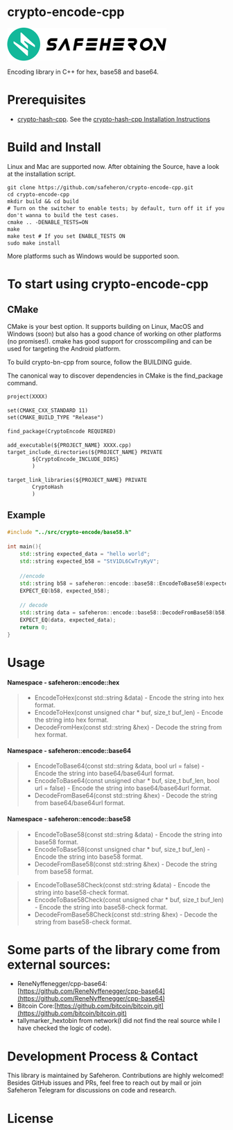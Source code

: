 # crypto-encode-cpp

![img](doc/logo.png)

Encoding library in C++ for hex, base58 and base64.

# Prerequisites

- [crypto-hash-cpp](https://github.com/safeheron/crypto-hash-cpp.git). See the [crypto-hash-cpp Installation Instructions](https://github.com/safeheron/crypto-hash-cpp/blob/main/README.md#build-and-install)
 
# Build and Install

Linux and Mac are supported now.  After obtaining the Source, have a look at the installation script.

```shell
git clone https://github.com/safeheron/crypto-encode-cpp.git
cd crypto-encode-cpp
mkdir build && cd build
# Turn on the switcher to enable tests; by default, turn off it if you don't wanna to build the test cases.
cmake .. -DENABLE_TESTS=ON
make
make test # If you set ENABLE_TESTS ON
sudo make install
```

More platforms such as Windows would be supported soon.


# To start using crypto-encode-cpp

## CMake

CMake is your best option. It supports building on Linux, MacOS and Windows (soon) but also has a good chance of working on other platforms (no promises!). cmake has good support for crosscompiling and can be used for targeting the Android platform.

To build crypto-bn-cpp from source, follow the BUILDING guide.

The canonical way to discover dependencies in CMake is the find_package command.

```shell
project(XXXX)

set(CMAKE_CXX_STANDARD 11)
set(CMAKE_BUILD_TYPE "Release")

find_package(CryptoEncode REQUIRED)

add_executable(${PROJECT_NAME} XXXX.cpp)
target_include_directories(${PROJECT_NAME} PRIVATE
        ${CryptoEncode_INCLUDE_DIRS}
        )

target_link_libraries(${PROJECT_NAME} PRIVATE
        CryptoHash
        )
```

## Example

```c++
#include "../src/crypto-encode/base58.h"

int main(){
    std::string expected_data = "hello world";
    std::string expected_b58 = "StV1DL6CwTryKyV";
    
    //encode
    std::string b58 = safeheron::encode::base58::EncodeToBase58(expected_data);
    EXPECT_EQ(b58, expected_b58);

    // decode
    std::string data = safeheron::encode::base58::DecodeFromBase58(b58);
    EXPECT_EQ(data, expected_data);
    return 0;
}
```

# Usage

#### Namespace - safeheron::encode::hex
>- EncodeToHex(const std::string &data) - Encode the string into hex format.
>- EncodeToHex(const unsigned char * buf, size_t buf_len) - Encode the string into hex format.
>- DecodeFromHex(const std::string &hex) - Decode the string from hex format.
 
#### Namespace - safeheron::encode::base64
>- EncodeToBase64(const std::string &data, bool url = false) - Encode the string into base64/base64url format.
>- EncodeToBase64(const unsigned char * buf, size_t buf_len, bool url = false) - Encode the string into base64/base64url format.
>- DecodeFromBase64(const std::string &hex) - Decode the string from base64/base64url format.

#### Namespace - safeheron::encode::base58
>- EncodeToBase58(const std::string &data) - Encode the string into base58 format.
>- EncodeToBase58(const unsigned char * buf, size_t buf_len) - Encode the string into base58 format.
>- DecodeFromBase58(const std::string &hex) - Decode the string from base58 format.

>- EncodeToBase58Check(const std::string &data) - Encode the string into base58-check format.
>- EncodeToBase58Check(const unsigned char * buf, size_t buf_len) - Encode the string into base58-check format.
>- DecodeFromBase58Check(const std::string &hex) - Decode the string from base58-check format.
 
# Some parts of the library come from external sources:
- ReneNyffenegger/cpp-base64: [https://github.com/ReneNyffenegger/cpp-base64](https://github.com/ReneNyffenegger/cpp-base64)
- Bitcoin Core:[https://github.com/bitcoin/bitcoin.git](https://github.com/bitcoin/bitcoin.git)
- tallymarker_hextobin from network(I did not find the real source while I have checked the logic of code).
 
# Development Process & Contact
This library is maintained by Safeheron. Contributions are highly welcomed! Besides GitHub issues and PRs, feel free to reach out by mail or join Safeheron Telegram for discussions on code and research.

# License
